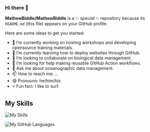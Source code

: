 ### Hi there 👋

**MathewBiddle/MathewBiddle** is a ✨ _special_ ✨ repository because its `README.md` (this file) appears on your GitHub profile.

Here are some ideas to get you started:

- 🔭 I’m currently working on hosting workshops and developing opensource training materials.
- 🌱 I’m currently learning how to deploy websites through GitHub.
- 👯 I’m looking to collaborate on biological data management.
- 🤔 I’m looking for help making reusable GitHub Action workflows.
- 💬 Ask me about oceanographic data management.
- 📫 How to reach me: ...
- 😄 Pronouns: he/him/his
- ⚡ Fun fact: I like to surf.

## My Skills

![My Skills](https://skillicons.dev/icons?i=github,git,py,r,bash,markdown,vim,pycharm,docker,latex,anaconda,matlab)

![My GitHub Languages](https://github-readme-stats.vercel.app/api/top-langs/?username=mathewbiddle&layout=compact)

